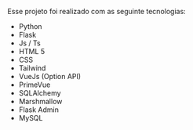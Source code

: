 Esse projeto foi realizado com as seguinte tecnologias: 

- Python
- Flask
- Js / Ts
- HTML 5
- CSS
- Tailwind
- VueJs (Option API)
- PrimeVue
- SQLAlchemy
- Marshmallow
- Flask Admin
- MySQL